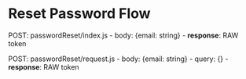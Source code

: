 # Reset Password Flow

POST: passwordReset/index.js
    - body: {email: string}
    - **response**: RAW token

POST: passwordReset/request.js
    - body: {email: string}
    - query: {}
    - **response**: RAW token